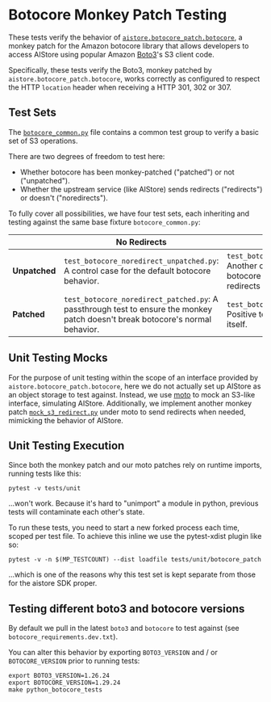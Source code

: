 # Botocore Monkey Patch Testing

These tests verify the behavior of [`aistore.botocore_patch.botocore`](/python/aistore/botocore_patch/README.md), a monkey patch for the Amazon botocore library that allows developers to access AIStore using popular Amazon [Boto3](https://githbu.com/boto/boto3)'s S3 client code.

Specifically, these tests verify the Boto3, monkey patched by `aistore.botocore_patch.botocore`, works correctly as configured to respect the HTTP `location` header when receiving a HTTP 301, 302 or 307.

## Test Sets

The [`botocore_common.py`](python/tests/botocore_common.py) file contains a common test group to verify a basic set of S3 operations.

There are two degrees of freedom to test here:

 - Whether botocore has been monkey-patched ("patched") or not ("unpatched").
 - Whether the upstream service (like AIStore) sends redirects ("redirects") or doesn't ("noredirects").

To fully cover all possibilities, we have four test sets, each inheriting and testing against the same base fixture `botocore_common.py`:

|                   | **No Redirects**                       | **Redirects**                         |
|-------------------|----------------------------------------|---------------------------------------|
| **Unpatched**     | `test_botocore_noredirect_unpatched.py`: A control case for the default botocore behavior. | `test_botocore_redirects_unpatched.py`: Another control test where unpatched botocore should throw errors when redirects occur. |
| **Patched**       | `test_botocore_noredirect_patched.py`: A passthrough test to ensure the monkey patch doesn't break botocore's normal behavior. | `test_botocore_redirects_patched.py`: Positive tests for the monkey patch itself. |

## Unit Testing Mocks

For the purpose of unit testing within the scope of an interface provided by `aistore.botocore_patch.botocore`, here we do not actually set up AIStore as an object storage to test against. Instead, we use [moto](https://github.com/spulec/moto) to mock an S3-like interface, simulating AIStore. Additionally, we implement another monkey patch [`mock_s3_redirect.py`](python/tests/unit/botocore_patch/mock_s3_redirect.py) under moto to send redirects when needed, mimicking the behavior of AIStore.

## Unit Testing Execution

Since both the monkey patch and our moto patches rely on runtime imports, running tests like this:

```
pytest -v tests/unit
```

...won't work. Because it's hard to "unimport" a module in python, previous tests will contaminate each other's state.

To run these tests, you need to start a new forked process each time, scoped per test file.
To achieve this inline we use the pytest-xdist plugin like so:

```
pytest -v -n $(MP_TESTCOUNT) --dist loadfile tests/unit/botocore_patch
```

...which is one of the reasons why this test set is kept separate from those for the aistore SDK proper.

## Testing different boto3 and botocore versions

By default we pull in the latest `boto3` and `botocore` to test against (see `botocore_requirements.dev.txt`).

You can alter this behavior by exporting `BOTO3_VERSION` and / or `BOTOCORE_VERSION` prior to running tests:

```
export BOTO3_VERSION=1.26.24
export BOTOCORE_VERSION=1.29.24
make python_botocore_tests
```
